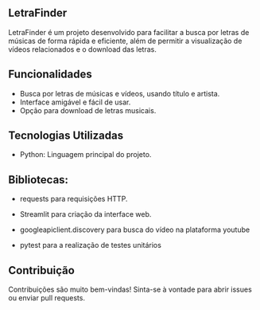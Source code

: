 ## LetraFinder

LetraFinder é um projeto desenvolvido para facilitar a busca por letras de músicas de forma rápida e eficiente, além de permitir a visualização de vídeos relacionados e o download das letras.

## Funcionalidades

- Busca por letras de músicas e vídeos, usando título e artista.
- Interface amigável e fácil de usar.
- Opção para download de letras musicais.

## Tecnologias Utilizadas

- Python: Linguagem principal do projeto.

## Bibliotecas:

- requests para requisições HTTP.

- Streamlit para criação da interface web.

- googleapiclient.discovery para busca do vídeo na plataforma youtube

- pytest para a realização de testes unitários

## Contribuição

Contribuições são muito bem-vindas! Sinta-se à vontade para abrir issues ou enviar pull requests.